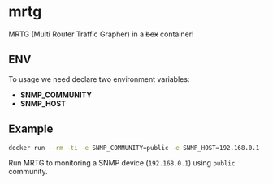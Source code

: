 # mrtg

MRTG (Multi Router Traffic Grapher) in a ~~box~~ container!

## ENV

To usage we need declare two environment variables:

- **SNMP_COMMUNITY**
- **SNMP_HOST**

## Example

```bash
docker run --rm -ti -e SNMP_COMMUNITY=public -e SNMP_HOST=192.168.0.1 -p 8080:80  lpsouza/mrtg
```

Run MRTG to monitoring a SNMP device (`192.168.0.1`) using `public` community.
